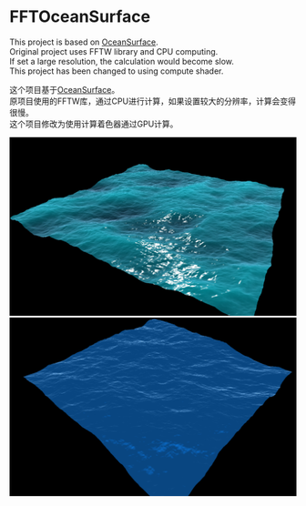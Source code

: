 # FFTOceanSurface
This project is based on [OceanSurface](https://github.com/jiasli/OceanSurface).  
Original project uses FFTW library and CPU computing.  
If set a large resolution, the calculation would become slow.  
This project has been changed to using compute shader.

这个项目基于[OceanSurface](https://github.com/jiasli/OceanSurface)。  
原项目使用的FFTW库，通过CPU进行计算，如果设置较大的分辨率，计算会变得很慢。  
这个项目修改为使用计算着色器通过GPU计算。

![使用原项目光照：](./Image/OriginalLighting.png)  
![简单Blinn-Phong+Fresnel光照：](./Image/SimpleLighting.png)  
